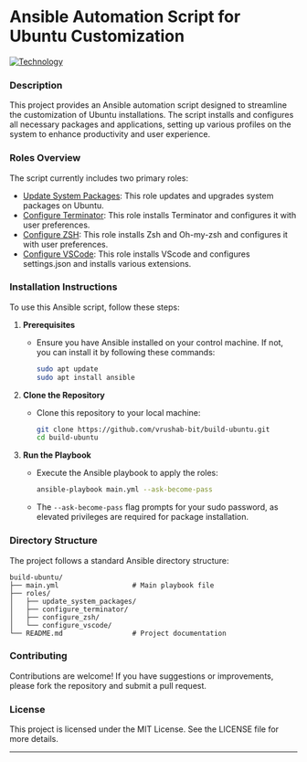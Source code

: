 # Ansible Automation Script for Ubuntu Customization
[![Technology](https://skillicons.dev/icons?i=ansible,ubuntu,linuxs&theme=light)](https://skillicons.dev)

### Description
This project provides an Ansible automation script designed to streamline the customization of Ubuntu installations. The script installs and configures all necessary packages and applications, setting up various profiles on the system to enhance productivity and user experience.

### Roles Overview
The script currently includes two primary roles:

- [Update System Packages](role_overview/update_system_packages.md): This role updates and upgrades system packages on Ubuntu.
- [Configure Terminator](role_overview/configure_terminator.md): This role installs Terminator and configures it with user preferences.
- [Configure ZSH](role_overview/configure_zsh.md): This role installs Zsh and Oh-my-zsh and configures it with user preferences.
- [Configure VSCode](role_overview/configure_vscode): This role installs VScode and configures settings.json and installs various extensions.


### Installation Instructions
To use this Ansible script, follow these steps:

1. **Prerequisites**
   - Ensure you have Ansible installed on your control machine. If not, you can install it by following these commands:
     ```bash
     sudo apt update
     sudo apt install ansible
     ```

2. **Clone the Repository**
   - Clone this repository to your local machine:
     ```bash
     git clone https://github.com/vrushab-bit/build-ubuntu.git
     cd build-ubuntu
     ```

3. **Run the Playbook**
   - Execute the Ansible playbook to apply the roles:
     ```bash
     ansible-playbook main.yml --ask-become-pass
     ```
   - The `--ask-become-pass` flag prompts for your sudo password, as elevated privileges are required for package installation.

### Directory Structure
The project follows a standard Ansible directory structure:

```
build-ubuntu/
├── main.yml                  # Main playbook file
├── roles/
│   ├── update_system_packages/
│   ├── configure_terminator/
│   ├── configure_zsh/
│   └── configure_vscode/
└── README.md                 # Project documentation
```

### Contributing
Contributions are welcome! If you have suggestions or improvements, please fork the repository and submit a pull request.

### License
This project is licensed under the MIT License. See the LICENSE file for more details.

---
